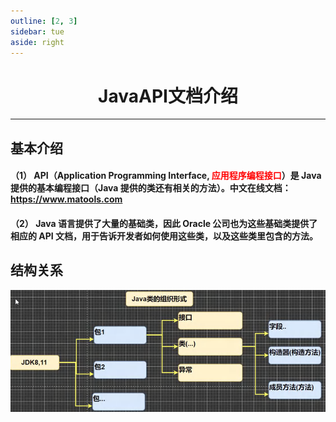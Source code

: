 ```yaml
---
outline: [2, 3]
sidebar: tue
aside: right
---
```


<h1 style="text-align: center; font-weight: bold;">JavaAPI文档介绍</h1>

---

## 基本介绍

#### （1） API（Application Programming Interface, <span style="color:red">应用程序编程接口</span>）是 Java 提供的基本编程接口（Java 提供的类还有相关的方法）。中文在线文档： https://www.matools.com

#### （2） Java 语言提供了大量的基础类，因此 Oracle 公司也为这些基础类提供了相应的 API 文档，用于告诉开发者如何使用这些类，以及这些类里包含的方法。

## 结构关系

![alt text](JavaAPI结构图.png)
